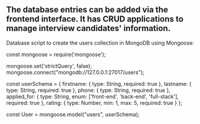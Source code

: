 ## The database entries can be added via the frontend interface. It has CRUD applications to manage interview candidates' information.

Database script to create the users collection in MongoDB using Mongoose:

const mongoose = require('mongoose');

mongoose.set('strictQuery', false);
mongoose.connect("mongodb://127.0.0.1:27017/users");

const userSchema = {
    firstname: { type: String, required: true },
    lastname: { type: String, required: true },
    phone: { type: String, required: true },
    applied_for: { type: String, enum: ['front-end', 'back-end', 'full-stack'], required: true },
    rating: { type: Number, min: 1, max: 5, required: true }
};

const User = mongoose.model("users", userSchema);
